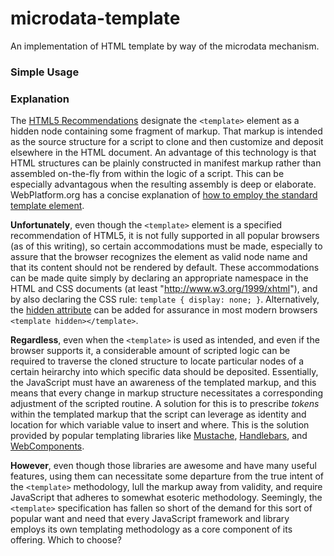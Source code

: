 # microdata-template
An implementation of HTML template by way of the microdata mechanism. 
### Simple Usage
### Explanation
The [HTML5 Recommendations](https://www.w3.org/TR/html5/scripting-1.html#the-template-element) designate the `<template>` element as a hidden node containing some fragment of markup. That markup is intended as the source structure for a script to clone and then customize and deposit elsewhere in the HTML document. An advantage of this technology is that HTML structures can be plainly constructed in manifest markup rather than assembled on-the-fly from within the logic of a script. This can be especially advantagous when the resulting assembly is deep or elaborate. WebPlatform.org has a concise explanation of [how to employ the standard template element](https://docs.webplatform.org/wiki/html/elements/template).

**Unfortunately**, even though the `<template>` element is a specified recommendation of HTML5, it is not fully supported in all popular browsers (as of this writing), so certain accommodations must be made, especially to assure that the browser recognizes the element as valid node name and that its content should not be rendered by default. These accommodations can be made quite simply by declaring an appropriate namespace in the HTML and CSS documents (at least "http://www.w3.org/1999/xhtml"), and by also declaring the CSS rule: `template { display: none; }`. Alternatively, the [hidden attribute](http://caniuse.com/#search=hidden) can be added for assurance in most modern browsers `<template hidden></template>`.  

**Regardless**, even when the `<template>` is used as intended, and even if the browser supports it, a considerable amount of scripted logic can be required to traverse the cloned structure to locate particular nodes of a certain heirarchy into which specific data should be deposited. Essentially, the JavaScript must have an awareness of the templated markup, and this means that every change in markup structure necessitates a corresponding adjustment of the scripted routine. A solution for this is to prescribe *tokens* within the templated markup that the script can leverage as identity and location for which variable value to insert and where. This is the solution provided by popular templating libraries like [Mustache](https://mustache.github.io/), [Handlebars](http://handlebarsjs.com/), and [WebComponents](http://webcomponents.org/articles/introduction-to-template-element/).

**However**, even though those libraries are awesome and have many useful features, using them can necessitate some departure from the true intent of the `<template>` methodology, lull the markup away from validity, and require JavaScript that adheres to somewhat esoteric methodology. Seemingly, the `<template>` specification has fallen so short of the demand for this sort of popular want and need that every JavaScript framework and library employs its own templating methodology as a core component of its offering. Which to choose? 

